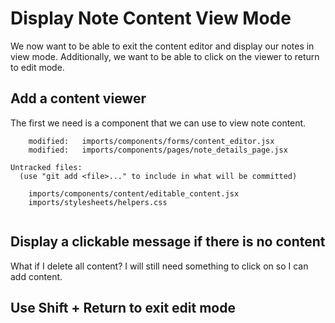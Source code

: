 # Display Note Content View Mode

We now want to be able to exit the content editor and display our notes in view mode.  Additionally, we want to be able to click on the viewer to return to edit mode.

## Add a content viewer
The first we need is a component that we can use to view note content.

```
	modified:   imports/components/forms/content_editor.jsx
	modified:   imports/components/pages/note_details_page.jsx

Untracked files:
  (use "git add <file>..." to include in what will be committed)

	imports/components/content/editable_content.jsx
	imports/stylesheets/helpers.css


```

## Display a clickable message if there is no content

What if I delete all content?  I will still need something to click on so I can add content.


## Use Shift + Return to exit edit mode



